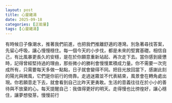 ```yaml
---
layout: post
title: 心靈雞湯
date: 2025-09-18
categories: [正能量]
tags: [心靈雞湯]
---
```


有時候日子像潮水，推著我們前進，也把我們推離舒適的港灣。別急著尋找答案，先留心呼吸，讓心慢慢穩住。每一個今天的小步伐，都是未來的堅實基礎。相信自己，有比風暴更長久的安穩，是在於你願意重新站起、再次走下去。當你感到疲憊時，記得曾經堅持過的理由，那些微小的勝利會慢慢累積成力量。你不需要一次完成所有，只需要每天多做一點點，日子就會變得不同。把目光放回當下，感謝此刻的陽光與微風，它們是你前行的倚靠。走過迷霧並不代表結束，風景會在轉角處出現。你若願意走下去，就會看到自己比昨天更勇敢。生活的意義往往在於小小的善待與不放棄的心。每天提醒自己：我值得更好的明天。走得慢也比徬徨好，讓心穩住，讓夢想發芽。慢慢前行